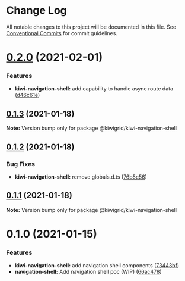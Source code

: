 # Change Log

All notable changes to this project will be documented in this file.
See [Conventional Commits](https://conventionalcommits.org) for commit guidelines.

# [0.2.0](https://github.com/kiwigrid/kiwi-components/compare/@kiwigrid/kiwi-navigation-shell@0.1.3...@kiwigrid/kiwi-navigation-shell@0.2.0) (2021-02-01)


### Features

* **kiwi-navigation-shell:** add capability to handle async route data ([d46c61e](https://github.com/kiwigrid/kiwi-components/commit/d46c61e5a862cafc2054da3a79c1ccd038fef9bb))





## [0.1.3](https://github.com/kiwigrid/kiwi-components/compare/@kiwigrid/kiwi-navigation-shell@0.1.2...@kiwigrid/kiwi-navigation-shell@0.1.3) (2021-01-18)

**Note:** Version bump only for package @kiwigrid/kiwi-navigation-shell





## [0.1.2](https://github.com/kiwigrid/kiwi-components/compare/@kiwigrid/kiwi-navigation-shell@0.1.1...@kiwigrid/kiwi-navigation-shell@0.1.2) (2021-01-18)


### Bug Fixes

* **kiwi-navigation-shell:** remove globals.d.ts ([76b5c56](https://github.com/kiwigrid/kiwi-components/commit/76b5c5603ceb60c71bea45f6ff0d9e2c569a56b0))





## [0.1.1](https://github.com/kiwigrid/kiwi-components/compare/@kiwigrid/kiwi-navigation-shell@0.1.0...@kiwigrid/kiwi-navigation-shell@0.1.1) (2021-01-18)

**Note:** Version bump only for package @kiwigrid/kiwi-navigation-shell





# 0.1.0 (2021-01-15)


### Features

* **kiwi-navigation-shell:** add navigation shell components ([73443bf](https://github.com/kiwigrid/kiwi-components/commit/73443bfc4e9ca961529b680cd4d13e6b58fdd8dd))
* **navigation-shell:** Add navigation shell poc (WIP) ([66ac478](https://github.com/kiwigrid/kiwi-components/commit/66ac4781df227a922403ab577ce6edee9a7e7598))
